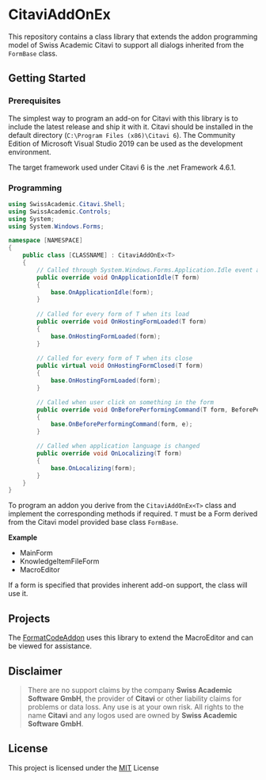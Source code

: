 # CitaviAddOnEx

This repository contains a class library that extends the addon programming model of Swiss Academic Citavi to support all dialogs inherited from the `FormBase` class.

## Getting Started

### Prerequisites

The simplest way to program an add-on for Citavi with this library is to include the latest release and ship it with it. Citavi should be installed in the default directory (`C:\Program Files (x86)\Citavi 6`). The Community Edition of Microsoft Visual Studio 2019 can be used as the development environment. 

The target framework used under Citavi 6 is the .net Framework 4.6.1.

### Programming

```csharp
using SwissAcademic.Citavi.Shell;
using SwissAcademic.Controls;
using System;
using System.Windows.Forms;

namespace [NAMESPACE]
{
    public class [CLASSNAME] : CitaviAddOnEx<T>
    {
        // Called through System.Windows.Forms.Application.Idle event and can used to check if as example button states changed
        public override void OnApplicationIdle(T form)
        {
            base.OnApplicationIdle(form);
        }
       
        // Called for every form of T when its load
        public override void OnHostingFormLoaded(T form)
        {
            base.OnHostingFormLoaded(form);
        }
        
        // Called for every form of T when its close
        public virtual void OnHostingFormClosed(T form) 
        { 
            base.OnHostingFormLoaded(form);
        }

        // Called when user click on something in the form
        public override void OnBeforePerformingCommand(T form, BeforePerformingCommandEventArgs e)
        {
            base.OnBeforePerformingCommand(form, e);
        }

        // Called when application language is changed
        public override void OnLocalizing(T form)
        {
            base.OnLocalizing(form);
        }
    }
}
```

To program an addon you derive from the `CitaviAddOnEx<T>` class and implement the corresponding methods if required. `T` must be a Form derived from the Citavi model provided base class `FormBase`.

**Example**
- MainForm
- KnowledgeItemFileForm
- MacroEditor

If a form is specified that provides inherent add-on support, the class will use it.

## Projects

The [FormatCodeAddon](https://github.com/lutz/FormatCodeAddon) uses this library to extend the MacroEditor and can be viewed for assistance.

## Disclaimer

>There are no support claims by the company **Swiss Academic Software GmbH**, the provider of **Citavi** or other liability claims for problems or data loss. Any use is at your own risk. All rights to the name **Citavi** and any logos used are owned by **Swiss Academic Software GmbH**.

## License

This project is licensed under the [MIT](LICENSE) License
